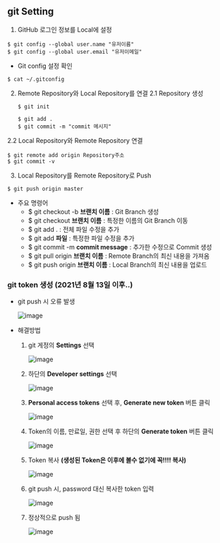 ## git Setting
1. GitHub 로그인 정보를 Local에 설정
  ```
  $ git config --global user.name "유저이름"
  $ git config --global user.email "유저이메일"
  ```
  - Git config 설정 확인
  ```
  $ cat ~/.gitconfig
  ```
2. Remote Repository와 Local Repository를 연결
  2.1 Repository 생성 
    ```
    $ git init
    
    $ git add .
    $ git commit -m "commit 메시지"
    ```
    
  2.2 Local Repository와 Remote Repository 연결
  ```
  $ git remote add origin Repository주소
  $ git commit -v
  ```
3. Local Repository를 Remote Repository로 Push
  ```
  $ git push origin master
  ```

- 주요 명령어
  - $ git checkout -b **브랜치 이름** : Git Branch 생성
  - $ git checkout **브랜치 이름** : 특정한 이름의 Git Branch 이동
  - $ git add . : 전체 파일 수정을 추가
  - $ git add **파일** : 특정한 파일 수정을 추가
  - $ git commit -m **commit message** : 추가한 수정으로 Commit 생성
  - $ git pull origin **브랜치 이름** : Remote Branch의 최신 내용을 가져옴
  - $ git push origin **브랜치 이름** : Local Branch의 최신 내용을 업로드

### git token 생성 (2021년 8월 13일 이후..)
- git push 시 오류 발생
  <br>
  
    ![image](https://user-images.githubusercontent.com/46417892/155102046-674be26e-6860-4a61-ab43-2d6e7b6a4353.png)
    
- 해결방법
  
  1. git 게정의 **Settings** 선택 <br>
     
     ![image](https://user-images.githubusercontent.com/46417892/155102298-83daa35a-3e42-402c-861c-a491a2493bb5.png)
 
  2. 하단의 **Developer settings** 선택 <br>
     
     ![image](https://user-images.githubusercontent.com/46417892/155102497-60a58ea2-3e42-4aed-8d46-f89af301541f.png)

  3. **Personal access tokens** 선택 후, **Generate new token** 버튼 클릭 <br>
     
     ![image](https://user-images.githubusercontent.com/46417892/155102894-727935df-a2ba-49a3-a291-e360cd9f4cc9.png)

  4. Token의 이름, 만료일, 권한 선택 후 하단의 **Generate token** 버튼 클릭 <br>

     ![image](https://user-images.githubusercontent.com/46417892/155103212-636ace9f-566a-41ee-9551-2ed664bb88b6.png)

  5. Token 복사 **(생성된 Token은 이후에 볼수 없기에 꼭!!!! 복사)** <br>

     ![image](https://user-images.githubusercontent.com/46417892/155103844-afd59f32-a5a0-4c0a-b62a-b57a93e30b39.png)

  6. git push 시, password 대신 복사한 token 입력 <br>

     ![image](https://user-images.githubusercontent.com/46417892/155103987-30fe511b-9bc3-4b26-afa4-422492708f51.png)
     
  7. 정상적으로 push 됨 <br>

     ![image](https://user-images.githubusercontent.com/46417892/155104168-c6d0abac-8637-4029-9366-323b8e9670cc.png)

